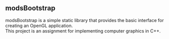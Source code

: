 ## modsBootstrap

modsBootstrap is a simple static library that provides the basic interface for creating an OpenGL application.  
This project is an assignment for implementing computer graphics in C++.